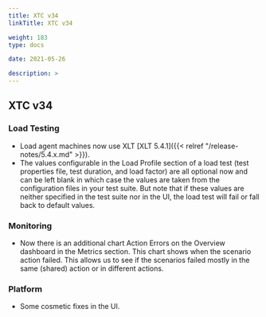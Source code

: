 ```yaml
---
title: XTC v34
linkTitle: XTC v34

weight: 183
type: docs

date: 2021-05-26

description: >
---
```


## XTC v34


### Load Testing
- Load agent machines now use XLT [XLT 5.4.1]({{< relref "/release-notes/5.4.x.md" >}}).
- The values configurable in the Load Profile section of a load test (test properties file, test duration, and load factor) are all optional now and can be left blank in which case the values are taken from the configuration files in your test suite. But note that if these values are neither specified in the test suite nor in the UI, the load test will fail or fall back to default values.

### Monitoring
- Now there is an additional chart Action Errors on the Overview dashboard in the Metrics section. This chart shows when the scenario action failed. This allows us to see if the scenarios failed mostly in the same (shared) action or in different actions.
### Platform
- Some cosmetic fixes in the UI.
